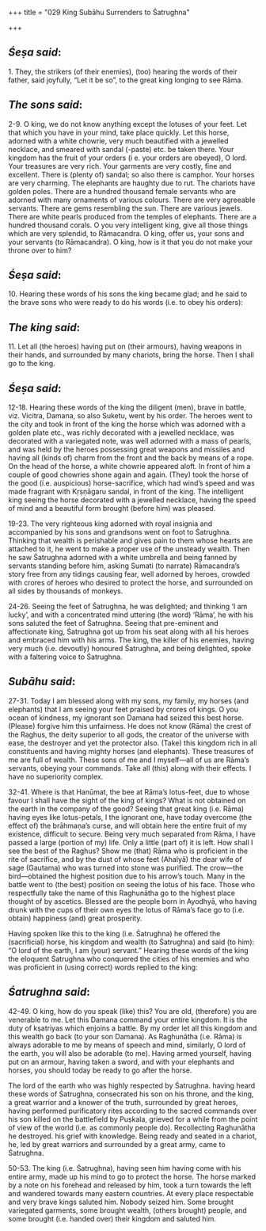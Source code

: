 +++
title = "029 King Subāhu Surrenders to Śatrughna"

+++
 

## *Śeṣa said*:

1\. They, the strikers (of their enemies), (too) hearing the words of their father, said joyfully, “Let it be so”, to the great king longing to see Rāma.

## *The sons said*:

2-9. O king, we do not know anything except the lotuses of your feet. Let that which you have in your mind, take place quickly. Let this horse, adorned with a white chowrie, very much beautified with a jewelled necklace, and smeared with sandal (-paste) etc. be taken there. Your kingdom has the fruit of your orders (i e. your orders are obeyed), O lord. Your treasures are very rich. Your garments are very costly, fine and excellent. There is (plenty of) sandal; so also there is camphor. Your horses are very charming. The elephants are haughty due to rut. The chariots have golden poles. There are a hundred thousand female servants who are adorned with many ornaments of various colours. There are very agreeable servants. There are gems resembling the sun. There are various jewels. There are white pearls produced from the temples of elephants. There are a hundred thousand corals. O you very intelligent king, give all those things which are very splendid, to Rāmacandra. O king, offer us, your sons and your servants (to Rāmacandra). O king, how is it that you do not make your throne over to him?

## *Śeṣa said*:

10\. Hearing these words of his sons the king became glad; and he said to the brave sons who were ready to do his words (i.e. to obey his orders):

## *The* *king said*:

11\. Let all (the heroes) having put on (their armours), having weapons in their hands, and surrounded by many chariots, bring the horse. Then I shall go to the king.

## *Śeṣa said*:

12-18. Hearing these words of the king the diligent (men), brave in battle, viz. Vicitra, Damana, so also Suketu, went by his order. The heroes went to the city and took in front of the king the horse which was adorned with a golden plate etc., was richly decorated with a jewelled necklace, was decorated with a variegated note, was well adorned with a mass of pearls, and was held by the heroes possessing great weapons and missiles and having all (kinds of) charm from the front and the back by means of a rope. On the head of the horse, a white chowrie appeared aloft. In front of him a couple of good chowries shone again and again. (They) took the horse of the good (i.e. auspicious) horse-sacrifice, which had wind’s speed and was made fragrant with Kṛṣṇāgaru sandal, in front of the king. The intelligent king seeing the horse decorated with a jewelled necklace, having the speed of mind and a beautiful form brought (before him) was pleased.

19-23. The very righteous king adorned with royal insignia and accompanied by his sons and grandsons went on foot to Śatrughna. Thinking that wealth is perishable and gives pain to them whose hearts are attached to it, he went to make a proper use of the unsteady wealth. Then he saw Śatrughna adorned with a white umbrella and being fanned by servants standing before him, asking Sumati (to narrate) Rāmacandra’s story free from any tidings causing fear, well adorned by heroes, crowded with crores of heroes who desired to protect the horse, and surrounded on all sides by thousands of monkeys.

24-26. Seeing the feet of Śatrughna, he was delighted; and thinking ‘I am lucky’, and with a concentrated mind uttering (the word) ‘Rāma’, he with his sons saluted the feet of Śatrughna. Seeing that pre-eminent and affectionate king, Śatrughna got up from his seat along with all his heroes and embraced him with his arms. The king, the killer of his enemies, having very much (i.e. devoutly) honoured Śatrughna, and being delighted, spoke with a faltering voice to Śatrughna.

## *Subāhu said*:

27-31. Today I am blessed along with my sons, my family, my horses (and elephants) that I am seeing your feet praised by crores of kings. O you ocean of kindness, my ignorant son Damana had seized this best horse. (Please) forgive him this unfairness. He does not know (Rāma) the crest of the Raghus, the deity superior to all gods, the creator of the universe with ease, the destroyer and yet the protector also. (Take) this kingdom rich in all constituents and having mighty horses (and elephants). These treasures of me are full of wealth. These sons of me and I myself—all of us are Rāma’s servants, obeying your commands. Take all (this) along with their effects. I have no superiority complex.

32-41. Where is that Hanūmat, the bee at Rāma’s lotus-feet, due to whose favour I shall have the sight of the king of kings? What is not obtained on the earth in the company of the good? Seeing that great king (i.e. Rāma) having eyes like lotus-petals, I the ignorant one, have today overcome (the effect of) the brāhmaṇa’s curse, and will obtain here the entire fruit of my existence, difficult to secure. Being very much separated from Rāma, I have passed a large (portion of my) life. Only a little (part of) it is left. How shall I see the best of the Raghus? Show me (that) Rāma who is proficient in the rite of sacrifice, and by the dust of whose feet (Ahalyā) the dear wife of sage (Gautama) who was turned into stone was purified. The crow—the bird—obtained the highest position due to his arrow’s touch. Many in the battle went to (the best) position on seeing the lotus of his face. Those who respectfully take the name of this Raghunātha go to the highest place thought of by ascetics. Blessed are the people born in Ayodhyā, who having drunk with the cups of their own eyes the lotus of Rāma’s face go to (i.e. obtain) happiness (and) great prosperity.

Having spoken like this to the king (i.e. Śatrughna) he offered the (sacrificial) horse, his kingdom and wealth (to Śatrughna) and said (to him): “O lord of the earth, I am (your) servant.” Hearing these words of the king the eloquent Śatrughna who conquered the cities of his enemies and who was proficient in (using correct) words replied to the king:

## *Śatrughna said*:

42-49. O king, how do you speak (like) this? You are old, (therefore) you are venerable to me. Let this Damana command your entire kingdom. It is the duty of kṣatriyas which enjoins a battle. By my order let all this kingdom and this wealth go back (to your son Damana). As Raghunātha (i.e. Rāma) is always adorable to me by means of speech and mind, similarly, O lord of the earth, you will also be adorable (to me). Having armed yourself, having put on an armour, having taken a sword, and with your elephants and horses, you should today be ready to go after the horse.

The lord of the earth who was highly respected by Śatrughna. having heard these words of Śatrughna, consecrated his son on his throne, and the king, a great warrior and a knower of the truth, surrounded by great heroes, having performed purificatory rites according to the sacred commands over his son killed on the battlefield by Puṣkala, grieved for a while from the point of view of the world (i.e. as commonly people do). Recollecting Raghunātha he destroyed. his grief with knowledge. Being ready and seated in a chariot, he, led by great warriors and surrounded by a great army, came to Śatrughna.

50-53. The king (i.e. Śatrughna), having seen him having come with his entire army, made up his mind to go to protect the horse. The horse marked by a note on his forehead and released by him, took a turn towards the left and wandered towards many eastern countries. At every place respectable and very brave kings saluted him. Nobody seized him. Some brought variegated garments, some brought wealth, (others brought) people, and some brought (i.e. handed over) their kingdom and saluted him.


